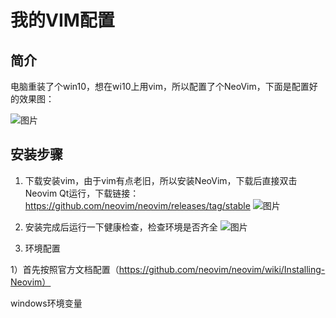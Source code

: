 # 我的VIM配置
## 简介
电脑重装了个win10，想在wi10上用vim，所以配置了个NeoVim，下面是配置好的效果图：

![图片](https://user-images.githubusercontent.com/47561884/233071377-388c587e-91a8-4b6e-848f-62d91aead83f.png)

## 安装步骤
1. 下载安装vim，由于vim有点老旧，所以安装NeoVim，下载后直接双击Neovim Qt运行，下载链接：https://github.com/neovim/neovim/releases/tag/stable
![图片](https://user-images.githubusercontent.com/47561884/233074519-378da667-ffa9-4a53-8672-cde4ee2c6ccf.png)

2. 安装完成后运行一下健康检查，检查环境是否齐全
![图片](https://user-images.githubusercontent.com/47561884/233074581-1d604f46-bcd6-4216-a68e-5bf96913911f.png)


3. 环境配置

1）首先按照官方文档配置（https://github.com/neovim/neovim/wiki/Installing-Neovim）



windows环境变量

